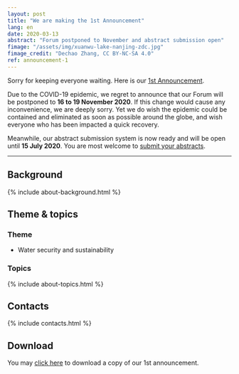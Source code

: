 ```yaml
---
layout: post
title: "We are making the 1st Announcement"
lang: en
date: 2020-03-13
abstract: "Forum postponed to November and abstract submission open"
fimage: "/assets/img/xuanwu-lake-nanjing-zdc.jpg"
fimage_credit: "Dechao Zhang, CC BY-NC-SA 4.0"
ref: announcement-1
---
```

Sorry for keeping everyone waiting. Here is our [<i class="fas fa-file-pdf fa-fw mr-1"></i>1st Announcement](/assets/doc/estds2020-announcement-1-en.pdf).

Due to the COVID-19 epidemic, we regret to announce that our Forum will be postponed to **16 to 19 November 2020**. If this change would cause any inconvenience, we are deeply sorry. Yet we do wish the epidemic could be contained and eliminated as soon as possible around the globe, and wish everyone who has been impacted a quick recovery.

Meanwhile, our abstract submission system is now ready and will be open until **15 July 2020**. You are most welcome to [submit your abstracts](/take-part).

---
## Background

{% include about-background.html %}

## Theme & topics

### Theme

- Water security and sustainability

### Topics

{% include about-topics.html %}

## Contacts

{% include contacts.html %}

## Download

You may [click here](/assets/doc/estds2020-announcement-1-en.pdf) to download a copy of our 1st announcement.